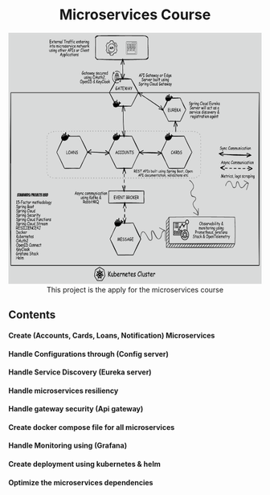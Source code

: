<h1 align="center">Microservices Course</h1>
<div align="center">
    <img src="Microservices.png" height="500">  
    This project is the apply for the microservices course
</div> 

## Contents
#### Create (Accounts, Cards, Loans, Notification) Microservices
#### Handle Configurations through (Config server)
#### Handle Service Discovery (Eureka server)
#### Handle microservices resiliency
#### Handle gateway security (Api gateway)
#### Create docker compose file for all microservices
#### Handle Monitoring using (Grafana)
#### Create deployment using kubernetes & helm
#### Optimize the microservices dependencies
